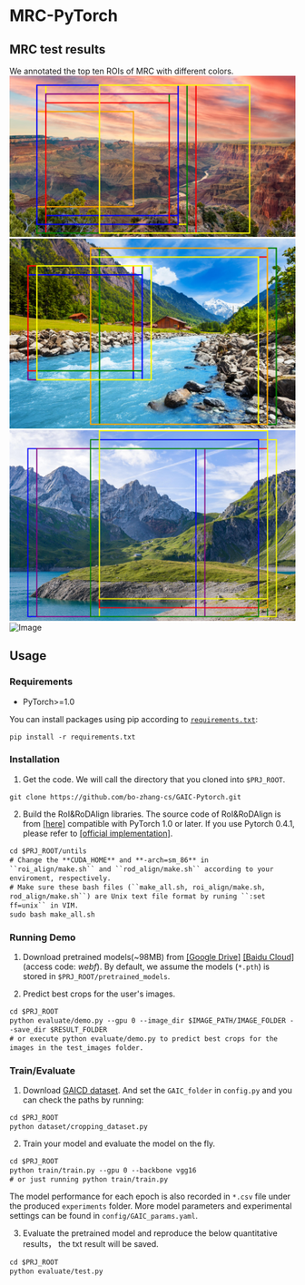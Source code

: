 # MRC-PyTorch

## MRC test results
We annotated the top ten ROIs of MRC with different colors.
![Image](https://github.com/CunHua-YYT/MRC/blob/main/1_1Result/original(5794)_save.jpg)
![Image](https://github.com/CunHua-YYT/MRC/blob/main/1_1Result/original(5807)_save.jpg)
![Image](https://github.com/CunHua-YYT/MRC/blob/main/1_1Result/original(5752)_save.jpg)
![Image](https://github.com/CunHua-YYT/MRC/blob/main/1_1Result/original(5729)_save.jpg)


## Usage
### Requirements
- PyTorch>=1.0

You can install packages using pip according to [``requirements.txt``](./requirements.txt): 

```Shell
pip install -r requirements.txt
```

### Installation
1. Get the code. We will call the directory that you cloned into `$PRJ_ROOT`.
```Shell
git clone https://github.com/bo-zhang-cs/GAIC-Pytorch.git
```

2. Build the RoI&RoDAlign libraries. The source code of RoI&RoDAlign is from [[here]](https://github.com/lld533/Grid-Anchor-based-Image-Cropping-Pytorch) compatible with PyTorch 1.0 or later. If you use Pytorch 0.4.1, please refer to [[official implementation]](https://github.com/HuiZeng/Grid-Anchor-based-Image-Cropping-Pytorch).
```Shell
cd $PRJ_ROOT/untils
# Change the **CUDA_HOME** and **-arch=sm_86** in ``roi_align/make.sh`` and ``rod_align/make.sh`` according to your enviroment, respectively.
# Make sure these bash files (``make_all.sh, roi_align/make.sh, rod_align/make.sh``) are Unix text file format by runing ``:set ff=unix`` in VIM.
sudo bash make_all.sh
```

### Running Demo
1. Download pretrained models(~98MB) from [[Google Drive]](https://drive.google.com/file/d/1U_8C9oWOBT64LHtxZP1_0Uo9Ndw0QLsJ/view?usp=sharing) [[Baidu Cloud]](https://pan.baidu.com/s/1fmy18FD5_0v6vrab6OZKmQ)(access code: *webf*). By default, we assume the models (``*.pth``) is stored in `$PRJ_ROOT/pretrained_models`.

2. Predict best crops for the user's images.
```Shell
cd $PRJ_ROOT
python evaluate/demo.py --gpu 0 --image_dir $IMAGE_PATH/IMAGE_FOLDER --save_dir $RESULT_FOLDER
# or execute python evaluate/demo.py to predict best crops for the images in the test_images folder.
```

### Train/Evaluate
1. Download [GAICD dataset](https://github.com/HuiZeng/Grid-Anchor-based-Image-Cropping). And set the ``GAIC_folder`` in ``config.py`` and you can check the paths by running:
```Shell
cd $PRJ_ROOT
python dataset/cropping_dataset.py
```

2. Train your model and evaluate the model on the fly.
```Shell
cd $PRJ_ROOT
python train/train.py --gpu 0 --backbone vgg16
# or just running python train/train.py
```
The model performance for each epoch is also recorded in ``*.csv`` file under the produced ``experiments`` folder.
More model parameters and experimental settings can be found in ``config/GAIC_params.yaml``. 

3. Evaluate the pretrained model and reproduce the below quantitative results， the txt result will be saved.
```Shell
cd $PRJ_ROOT
python evaluate/test.py 
```


